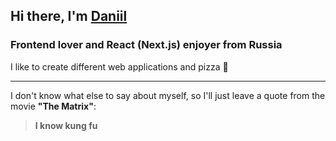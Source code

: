 ## Hi there, I'm [Daniil](https://www.youtube.com/watch?v=oHg5SJYRHA0&ab_channel=cotter548)

### Frontend lover and React (Next.js) enjoyer from Russia

I like to create different web applications and pizza 🍕

---

I don't know what else to say about myself, so I'll just leave a quote from the movie **"The Matrix"**:

> **I know kung fu**

